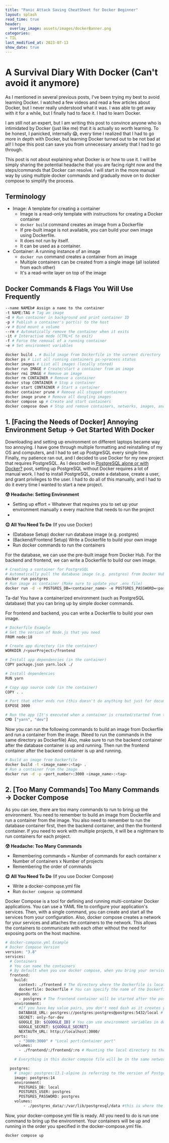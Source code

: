 ```yaml
---
title: "Panic Attack Saving CheatSheet for Docker Beginner"
layout: splash
read_time: true
header:
  overlay_image: assets/images/dockerBanner.png
categories:
- TIL
last_modified_at: 2023-07-13
show_date: true
---
```


# A Survival Diary With Docker (Can't avoid it anymore)

As I mentioned in several previous posts, I've been trying my best to avoid learning Docker. I watched a few videos and read a few articles about Docker, but I never really understood what it was. I was able to get away with it for a while, but I finally had to face it. I had to learn Docker. 

I am still not an expert, but I am writing this post to convince anyone who is intimidated by Docker (just like me) that it is actually so worth learning. To be honest, I panicked, internally 😱, every time I realized that I had to go more in depth with Docker, but learning Docker turned out to be not bad at all! I hope this post can save you from unnecessary anxiety that I had to go through.

This post is not about explaining what Docker is or how to use it. I will be simply sharing the potential headache that you are facing right now and the steps/commands that Docker can resolve. I will start in the more manual way by using multiple docker commands and gradually move on to docker compose to simplify the process.

## Terminology
- Image: A template for creating a container
  - Image is a read-only template with instructions for creating a Docker container
  - `docker build` command creates an image from a Dockerfile
  - If pre-built image is not available, you can build your own image using Dockerfile.
  - It does not run by itself. 
  - It can be used as a container.
- Container: A running instance of an image
  - `docker run` command creates a container from an image
  - Multiple containers can be created from a single image (all isolated from each other)
  - It's a read-write layer on top of the image
  

## Docker Commands & Flags You Will Use Frequently
```bash
--name NAMEb# Assign a name to the container
-t NAME:TAG # Tag an image
-d # Run container in background and print container ID
-p # Publish a container's port(s) to the host
-v # Bind mount a volume
--rm # Automatically remove the container when it exits
-it # Interactive mode (CTRL+C to exit)
-f # Force the removal of a running container
-e # Set environment variables
```

```bash
docker build . # Build image from Dockerfile in the current directory
docker ps # List all running containers ps->process status
docker images # List all images (locally stored)
docker run IMAGE # Create/start a container from an image
docker rmi IMAGE # Remove an image
docker rm CONTAINER # Remove a container
docker stop CONTAINER # Stop a container
docker start CONTAINER # Start a container
docker container prune # Remove all stopped containers
docker image prune # Remove all dangling images
docker compose up # Create and start containers
docker compose down # Stop and remove containers, networks, images, and volumes
```

## 1. [Facing the Needs of Docker] Annoying Environment Setup -> Get Started With Docker 

Downloading and setting up environment on different laptops became way too annoying. I have gone through multiple formatting and reinstalling of my OS and computers, and I had to set up PostgreSQL every single time. Finally, my patience ran out, and I decided to use Docker for my new project that requires PostgreSQL. As I described in [PostgreSQL alone or with Docker?](https://she0305.github.io/til/TIL-backend/) post, setting up PostgreSQL without Docker requires a lot of manual work. I had to install PostgreSQL, create a database, create a user, and grant privileges to the user. I had to do all of this manually, and I had to do it every time I wanted to start a new project.

**😰 Headache: Setting Environment**
- Setting up effort = Whatever that requires you to set up your environment manually x every machine that needs to run the project
- 

**😌 All You Need To Do** (If you use Docker)
- (Database Setup) docker run database image (e.g. postgres)
- (Backend/Frontend Setup) Write a Dockerfile to build your own image
- Run docker commands to run the containers

For the database, we can use the pre-built image from Docker Hub. For the backend and frontend, we can write a Dockerfile to build our own image.
```bash
# Creating a container for PostgreSQL
# Automatically pull the database image (e.g. postgres) from Docker Hub if you don't have it
docker run postgres  
# Run image as container (Make sure to update your .env file)
docker run -d -e POSTGRES_DB=<container_name> -e POSTGRES_PASSWORD=<password> -e POSTGRES_USER=<postgres_user> -p <port_number>:5432 -d postgres
```

Ta-da! You have a containerized environment (such as PostgreSQL database) that you can bring up by simple docker commands.

For frontend and backend, you can write a Dockerfile to build your own image. 
```bash
# Dockerfile Example
# Get the version of Node.js that you need
FROM node:18

# Create app directory (in the container)
WORKDIR /<yourProject>/frontend

# Install app dependencies (in the container)
COPY package.json yarn.lock ./

# Install dependencies
RUN yarn 

# Copy app source code (in the container)
COPY . .

# Port that other ends run (this doesn't do anything but just for documentation)
EXPOSE 3000

# Run the app (It's executed when a container is created/started from this image, not when the image is built)
CMD ["yarn", "dev"]
```

Now you can run the following commands to build an image from Dockerfile and run a container from the image. (Need to run the commands in the same directory as Dockerfile) Also, make sure to run the backend container after the database container is up and running. Then run the frontend container after the backend container is up and running.
```bash
# Build an image from Dockerfile
docker build -t <image_name>:<tag> .
# Run a container from the image
docker run -d -p <port_number>:3000 <image_name>:<tag>
```

## 2. [Too Many Commands] Too Many Commands -> Docker Compose

As you can see, there are too many commands to run to bring up the environment. You need to remember to build an image from Dockerfile and run a container from the image. You also need to remember to run the database container first, then the backend container, and then the frontend container. If you need to work with multiple projects, it will be a nightmare to run containers for each project.

**😰 Headache: Too Many Commands**
- Remembering commands = Number of commands for each container x Number of containers x Number of projects
- Remembering the order of commands

**😌 All You Need To Do** (If you use Docker Compose)
- Write a docker-compose.yml file
- Run `docker compose up` command

Docker Compose is a tool for defining and running multi-container Docker applications. You can use a YAML file to configure your application's services. Then, with a single command, you can create and start all the services from your configuration. Also, docker compose creates a network for your services and attaches the containers to the network. This allows the containers to communicate with each other without the need for exposing ports on the host machine.

```bash
# docker-compose.yml Example
# Docker Compose Version
version: "3.8"
services:
  # Containers
  # You can name the containers
  # By default when you use docker compose, when you bring your services down, the containers are removed
  frontend:
    build:
      context: ./frontend # The directory where the Dockerfile is located
      dockerfile: Dockerfile # You can specify the name of the Dockerfile if you have multiple Dockerfiles
    depends_on:
      - postgres # The frontend container will be started after the postgres container is up and running
    environment:
      #If you have key value pairs, you don't need dash as it creates yaml objects
      DATABASE_URL: postgres://postgres:postgres@postgres:5432/local # postgres://<user>:<password>@<host>:<port>/<database>
      SECRET: only-for-dev 
      GOOGLE_ID: ${GOOGLE_ID} # You can use environment variables in docker-compose.yml file
      GOOGLE_SECRET: ${GOOGLE_SECRET}
      NEXTAUTH_URL: http://localhost:3000/
    ports:
      - "3000:3000" # "Local port:Container port"
    volumes:
      - ./frontend/:/frontend/:ro # Mounting the local directory to the container directory. For frontend, we will make it read-only

    # Everything in this docker compose file will be in the same network by default. Docker will automatically create a new environment for all the services specified here and add them to the network

  postgres:
    # image: postgres:13.1-alpine is referring to the version of Postgres, alpine is the smaller subset of Linux, more secure, but a lot less functionality than a full Linux docker image
    image: postgres:14
    environment:
      POSTGRES_DB: local
      POSTGRES_USER: postgres
      POSTGRES_PASSWORD: postgres
    volumes:
        - ./postgres_data/:/var/lib/postgresql/data #this is where the data is stored in the container (in the postgres container) and we are mounting it to the local directory. It will be read-write by default
```
Now, your docker-compose.yml file is ready. All you need to do is run one command to bring up the environment. Your containers will be up and running in the order you specified in the docker-compose.yml file.

```bash 
docker compose up
```


